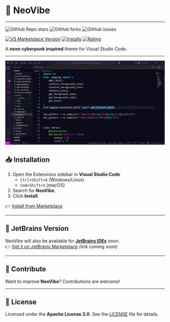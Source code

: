 # 🌌 NeoVibe

---

![GitHub Repo stars](https://img.shields.io/github/stars/BirukBelihu/neovibe?style=flat-square&logo=github)
![GitHub forks](https://img.shields.io/github/forks/BirukBelihu/neovibe?style=flat-square&logo=github)
![GitHub issues](https://img.shields.io/github/issues/BirukBelihu/neovibe?style=flat-square)

[![VS Marketplace Version](https://img.shields.io/visual-studio-marketplace/v/birukbelihu.neovibe?style=flat-square&logo=visual-studio-code)](https://marketplace.visualstudio.com/items?itemName=birukbelihu.neovibe)
[![Installs](https://img.shields.io/visual-studio-marketplace/i/birukbelihu.neovibe?style=flat-square)](https://marketplace.visualstudio.com/items?itemName=birukbelihu.neovibe)
[![Rating](https://img.shields.io/visual-studio-marketplace/r/birukbelihu.neovibe?style=flat-square)](https://marketplace.visualstudio.com/items?itemName=birukbelihu.neovibe)

A **neon cyberpunk inspired** theme for Visual Studio Code.

---

![NeoVibe Sample](https://github.com/birukbelihu/neovibe/raw/main/images/sample.png)

## 📥 Installation

1. Open the Extensions sidebar in **Visual Studio Code**  
   - `Ctrl+Shift+X` (Windows/Linux)  
   - `Cmd+Shift+X` (macOS)  
2. Search for **NeoVibe**.  
3. Click **Install**.  

👉 [Install from Marketplace](https://marketplace.visualstudio.com/items?itemName=birukbelihu.neovibe)

---

## 🧩 JetBrains Version

NeoVibe will also be available for [**JetBrains IDEs**](https://www.jetbrains.com/ides/) soon.  
👉 [Get it on JetBrains Marketplace](https://plugins.jetbrains.com/) _(link coming soon)_

---

## 🙌 Contribute

Want to improve **NeoVibe**? Contributions are welcome!

---

## 📄 License

Licensed under the **Apache License 2.0**. See the [LICENSE](https://github.com/birukbelihu/neovibe/blob/main/LICENSE) file for details.
